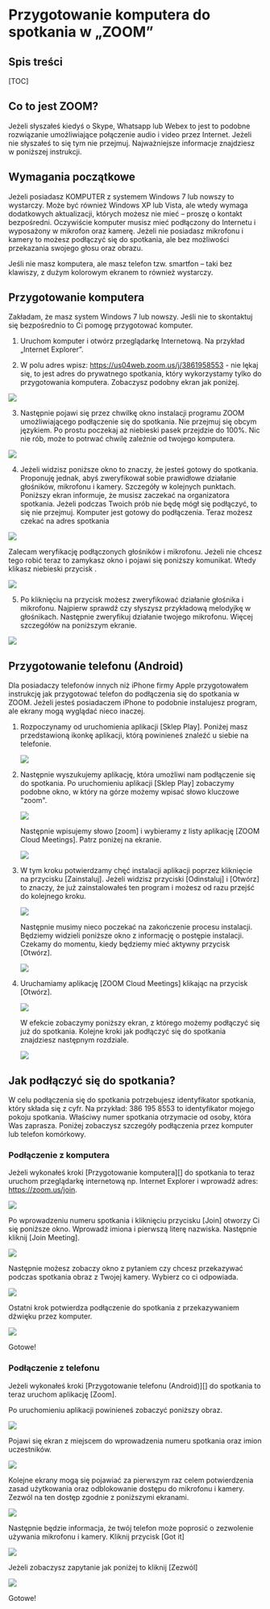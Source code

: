 # Przygotowanie komputera do spotkania w „ZOOM”

## Spis treści

[TOC]



## Co to jest ZOOM?

Jeżeli słyszałeś kiedyś o Skype, Whatsapp lub Webex to jest to podobne rozwiązanie umożliwiające połączenie audio i video przez Internet. Jeżeli nie słyszałeś to się tym nie przejmuj. Najważniejsze informacje znajdziesz w poniższej instrukcji.

 

## Wymagania początkowe

Jeżeli posiadasz KOMPUTER z systemem Windows 7 lub nowszy to wystarczy. Może być również Windows XP lub Vista, ale wtedy wymaga dodatkowych aktualizacji, których możesz nie mieć – proszę o kontakt bezpośredni. Oczywiście komputer musisz mieć podłączony do Internetu i wyposażony w mikrofon oraz kamerę. Jeżeli nie posiadasz mikrofonu i kamery to możesz podłączyć się do spotkania, ale bez możliwości przekazania swojego głosu oraz obrazu.

Jeśli nie masz komputera, ale masz telefon tzw. smartfon – taki bez klawiszy, z dużym kolorowym ekranem to również wystarczy.

 

## Przygotowanie komputera

Zakładam, że masz system Windows 7 lub nowszy. Jeśli nie to skontaktuj się bezpośrednio to Ci pomogę przygotować komputer.

1. Uruchom komputer i otwórz przeglądarkę Internetową. Na przykład „Internet Explorer”.

2. W polu adres wpisz: <https://us04web.zoom.us/j/3861958553> - nie lękaj się, to jest adres do prywatnego spotkania, który wykorzystamy tylko do przygotowania komputera. Zobaczysz podobny ekran jak poniżej.

 ![](images/image01.png)

 



3. Następnie pojawi się przez chwilkę okno instalacji programu ZOOM umożliwiającego podłączenie się do spotkania. Nie przejmuj się obcym językiem. Po prostu poczekaj aż niebieski pasek przejdzie do 100%. Nic nie rób, może to potrwać chwilę zależnie od twojego komputera.

![](images/image02.png)

 



4. Jeżeli widzisz poniższe okno to znaczy, że jesteś gotowy do spotkania. Proponuję jednak, abyś zweryfikował sobie prawidłowe działanie głośników, mikrofonu i kamery. Szczegóły w kolejnych punktach. Poniższy ekran informuje, że musisz zaczekać na organizatora spotkania. Jeżeli podczas Twoich prób nie będę mógł się podłączyć, to się nie przejmuj. Komputer jest gotowy do podłączenia. Teraz możesz czekać na adres spotkania

![](images/image03.png)

 



Zalecam weryfikację podłączonych głośników i mikrofonu. Jeżeli nie chcesz tego robić teraz to zamykasz okno i pojawi się poniższy komunikat. Wtedy klikasz niebieski przycisk <Leave Meeting>.

![](images/image04.png)

 



5. Po kliknięciu na przycisk <Test Computer Audio> możesz zweryfikować działanie głośnika i mikrofonu. Najpierw sprawdź czy słyszysz przykładową melodyjkę w głośnikach. Następnie zweryfikuj działanie twojego mikrofonu. Więcej szczegółów na poniższym ekranie.

![](images/image05.png)



## Przygotowanie telefonu (Android)

Dla posiadaczy telefonów innych niż iPhone firmy Apple przygotowałem instrukcję jak przygotować telefon do podłączenia się do spotkania w ZOOM. Jeżeli jesteś posiadaczem iPhone to podobnie instalujesz program, ale ekrany mogą wyglądać nieco inaczej.

1. Rozpoczynamy od uruchomienia aplikacji [Sklep Play]. Poniżej masz przedstawioną ikonkę aplikacji, którą powinieneś znaleźć u siebie na telefonie.

   ![](images/image07.png)

2. Następnie wyszukujemy aplikację, która umożliwi nam podłączenie się do spotkania. Po uruchomieniu aplikacji [Sklep Play] zobaczymy podobne okno, w który na górze możemy wpisać słowo kluczowe "zoom".

   ![](images/image08.png)

   

   Następnie wpisujemy słowo [zoom] i wybieramy z listy aplikację [ZOOM Cloud Meetings]. Patrz poniżej na ekranie.

   ![](images/image06.png)

3. W tym kroku potwierdzamy chęć instalacji aplikacji poprzez kliknięcie na przycisku [Zainstaluj]. Jeżeli widzisz przyciski [Odinstaluj] i [Otwórz] to znaczy, że już zainstalowałeś ten program i możesz od razu przejść do kolejnego kroku.

   ![](images/image09.png)

   

   Następnie musimy nieco poczekać na zakończenie procesu instalacji. Będziemy widzieli poniższe okno z informację o postępie instalacji. Czekamy do momentu, kiedy będziemy mieć aktywny przycisk [Otwórz].

   ![](images/image10.png)

   

4. Uruchamiamy aplikację [ZOOM Cloud Meetings] klikając na przycisk [Otwórz].

   ![](images/image11.png)

   W efekcie zobaczymy poniższy ekran, z którego możemy podłączyć się już do spotkania. Kolejne kroki jak podłączyć się do spotkania znajdziesz następnym rozdziale.

   ![](images/image12.jpg)

   

## Jak podłączyć się do spotkania?

W celu podłączenia się do spotkania potrzebujesz identyfikator spotkania, który składa się z cyfr. Na przykład:  386 195 8553 to identyfikator mojego pokoju spotkania. Właściwy numer spotkania otrzymacie od osoby, która Was zaprasza. Poniżej zobaczysz szczegóły podłączenia przez komputer lub telefon komórkowy.

### Podłączenie z komputera

Jeżeli wykonałeś kroki [Przygotowanie komputera][] do spotkania to teraz uruchom przeglądarkę internetową np. Internet Explorer i wprowadź adres: https://zoom.us/join. 

![](images/image12.png)

Po wprowadzeniu numeru spotkania i kliknięciu przycisku [Join] otworzy Ci się poniższe okno. Wprowadź imiona i pierwszą literę nazwiska. Następnie kliknij [Join Meeting].

![](images/image13.png)

Następnie możesz zobaczy okno z pytaniem czy chcesz przekazywać podczas spotkania obraz z Twojej kamery. Wybierz co ci odpowiada.

![](images/image14.png)

Ostatni krok potwierdza podłączenie do spotkania z przekazywaniem dźwięku przez komputer.

![](images/image15.png)

Gotowe!



### Podłączenie z telefonu

Jeżeli wykonałeś kroki [Przygotowanie telefonu (Android)][] do spotkania to teraz uruchom aplikację [Zoom].



Po uruchomieniu aplikacji powinieneś zobaczyć poniższy obraz.

![](images/image12.jpg)

Pojawi się ekran z miejscem do wprowadzenia numeru spotkania oraz imion uczestników.

![](images/image16.png)

Kolejne ekrany mogą się pojawiać za pierwszym raz celem potwierdzenia zasad użytkowania oraz odblokowanie dostępu do mikrofonu i kamery. Zezwól na ten dostęp zgodnie z poniższymi ekranami.

![](images/image17.png)

Następnie będzie informacja, że twój telefon może poprosić o zezwolenie używania mikrofonu i kamery. Kliknij przycisk  [Got it]

![](images/image18.png)

Jeżeli zobaczysz zapytanie jak poniżej to kliknij [Zezwól]

![](images/image19.png)

Gotowe!





